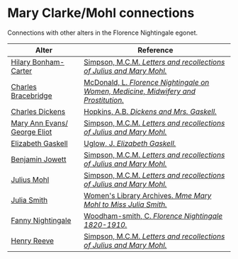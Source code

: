 # Mary Clarke/Mohl connections
Connections with other alters in the Florence Nightingale egonet.

| Alter  | Reference|
| ------------- |------------- |
| [Hilary Bonham-Carter](https://github.com/altealo/FNTest/blob/master/AltersReferences/HilaryBonhamCarter.md)  |[Simpson, M.C.M. *Letters and recollections of Julius and Mary Mohl.*](https://archive.org/details/lettersrecollect00simpiala/page/n8/mode/2up)|
| [Charles Bracebridge](https://github.com/altealo/FNTest/blob/master/AltersReferences/CharlesBracebridge.md)  |[McDonald, L. *Florence Nightingale on Women, Medicine, Midwifery and Prostitution.*](https://books.google.co.uk/books?id=Yuh0CwAAQBAJ&pg=PR11&lpg=PR11&dq=julius+mohl+and+charles+bracebridge&source=bl&ots=DOBLqz_Xo9&sig=ACfU3U25SerzdrMuqGjPUirFJ9oTvBFcDQ&hl=en&sa=X&ved=2ahUKEwik3OKQhd7kAhV-REEAHXUECNYQ6AEwA3oECAgQAQ#v=onepage&q=mohl%20bracebridge&f=false)|
| [Charles Dickens](https://github.com/altealo/FNTest/blob/master/AltersReferences/CharlesDickens.md)|[Hopkins, A.B. *Dickens and Mrs. Gaskell.*](https://www.jstor.org/stable/3815978?seq=1)|
 | [Mary Ann Evans/ George Eliot](https://github.com/altealo/FNTest/blob/master/AltersReferences/GeorgeEliot.md)|[Simpson, M.C.M. *Letters and recollections of Julius and Mary Mohl.*](https://archive.org/stream/lettersrecollect00simpiala/lettersrecollect00simpiala_djvu.txt)|
 | [Elizabeth Gaskell](https://github.com/altealo/FNTest/blob/master/AltersReferences/ElizabethGaskell.md)|[Uglow, J. *Elizabeth Gaskell.*](https://en.wikipedia.org/wiki/Mary_Elizabeth_Mohl)|
 | [Benjamin Jowett](https://github.com/altealo/FNTest/blob/master/AltersReferences/BenjaminJowett.md)|[Simpson, M.C.M. *Letters and recollections of Julius and Mary Mohl.*](https://archive.org/stream/lettersrecollect00simpiala/lettersrecollect00simpiala_djvu.txt)|
 | [Julius Mohl](https://github.com/altealo/FNTest/blob/master/AltersReferences/JuliusMohl.md)|[Simpson, M.C.M. *Letters and recollections of Julius and Mary Mohl.*](https://archive.org/stream/lettersrecollect00simpiala/lettersrecollect00simpiala_djvu.txt)|
 | [Julia Smith](https://github.com/altealo/FNTest/blob/master/AltersReferences/JuliaSmith.md)|[Women's Library Archives. *Mme Mary Mohl to Miss Julia Smith.*](https://archiveshub.jisc.ac.uk/search/archives/1b59b553-4506-344e-9e18-cccb7cb9295c?component=b74f8fc9-52fa-3c74-b355-34f0974a7d74)|
| [Fanny Nightingale](https://github.com/altealo/FNTest/blob/master/AltersReferences/FannyNightingale.md) |[Woodham-smith, C. *Florence Nightingale 1820-1910.*](https://archive.org/stream/in.ernet.dli.2015.64008/2015.64008.Florence-Nightingale-1820-1910_djvu.txt)|
| [Henry Reeve](https://github.com/altealo/FNTest/blob/master/AltersReferences/HenryReeve.md)|[Simpson, M.C.M. *Letters and recollections of Julius and Mary Mohl.*](https://archive.org/stream/lettersrecollect00simpiala/lettersrecollect00simpiala_djvu.txt)|
